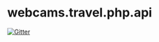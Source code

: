 # webcams.travel.php.api

[![Gitter](https://badges.gitter.im/Join%20Chat.svg)](https://gitter.im/StenHigh/webcams.travel.php.api?utm_source=badge&utm_medium=badge&utm_campaign=pr-badge&utm_content=badge)